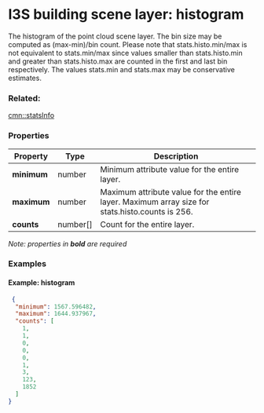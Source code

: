 # I3S building scene layer: histogram

The histogram of the point cloud scene layer. The bin size may be computed as (max-min)/bin count. Please note that stats.histo.min/max is not equivalent to stats.min/max since values smaller than stats.histo.min and greater than stats.histo.max are counted in the first and last bin respectively. The values stats.min and stats.max may be conservative estimates.

### Related:

[cmn::statsInfo](statsInfo.cmn.md)
### Properties

| Property | Type | Description |
| --- | --- | --- |
| **minimum** | number | Minimum attribute value for the entire layer. |
| **maximum** | number | Maximum attribute value for the entire layer. Maximum array size for stats.histo.counts is 256. |
| **counts** | number[] | Count for the entire layer. |

*Note: properties in **bold** are required*

### Examples 

#### Example: histogram 

```json
 {
  "minimum": 1567.596482,
  "maximum": 1644.937967,
  "counts": [
    1,
    1,
    0,
    0,
    0,
    1,
    3,
    123,
    1852
  ]
} 
```

